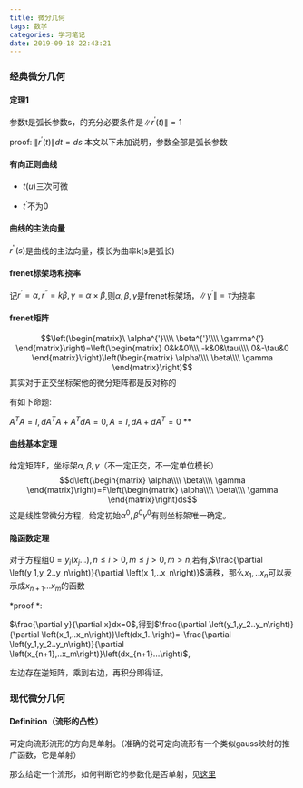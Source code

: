 ```yaml
---
title: 微分几何
tags: 数学
categories: 学习笔记
date: 2019-09-18 22:43:21
---
```


<script type="text/x-mathjax-config">
  MathJax.Hub.Config({tex2jax: {inlineMath: [['$','$'], ['\\(','\\)']]}});
</script>
<script type="text/javascript" async
  src="https://wujilingfeng.top/MathJax/MathJax.js?config=TeX-AMS_CHTML">
</script>



<!--more-->

### 经典微分几何
#### 定理1

参数t是弧长参数s，的充分必要条件是$\|r^{'} \left(t\right)\|=1$

proof: $\|r^{'} \left(t\right)\|dt=ds$
本文以下未加说明，参数全部是弧长参数
#### 有向正则曲线

* $t\left(u\right)$三次可微

* $t^{‘}$不为0

  
#### 曲线的主法向量
$r^{''}\left(s\right)$是曲线的主法向量，模长为曲率k(s是弧长)
#### frenet标架场和挠率
记$r^{‘}=\alpha,r^{“}=k\beta,\gamma=\alpha\times\beta$,则$\alpha,\beta,\gamma$是frenet标架场，$\|\gamma^{‘}\|=\tau$为挠率
#### frenet矩阵

$$\left(\begin{matrix}\
\alpha^{'}\\\\
\beta^{'}\\\\
\gamma^{‘}
\end{matrix}\right)=\left(\begin{matrix}
0&k&0\\\\
-k&0&\tau\\\\
0&-\tau&0
\end{matrix}\right)\left(\begin{matrix}
\alpha\\\\
\beta\\\\
\gamma
\end{matrix}\right)$$
其实对于正交坐标架他的微分矩阵都是反对称的

有如下命题:


$A^TA=I,dA^TA+A^TdA=0,A=I,dA+dA^T=0$ **

#### 曲线基本定理
给定矩阵F，坐标架$\alpha,\beta,\gamma$（不一定正交，不一定单位模长）
$$d\left(\begin{matrix}
\alpha\\\\
\beta\\\\
\gamma
\end{matrix}\right)=F\left(\begin{matrix}
\alpha\\\\
\beta\\\\
\gamma
\end{matrix}\right)ds$$
这是线性常微分方程，给定初始$\alpha^0,\beta^0 \gamma^0$有则坐标架唯一确定。

#### 隐函数定理

对于方程组$0=y_i\left(x_j...\right),n \le i>0 ,m \le j>0,m>n$,若有,$\frac{\partial \left(y_1,y_2..y_n\right)}{\partial \left(x_1,..x_n\right)}$满秩，那么$x_1,..x_n$可以表示成$x_{n+1}...x_m$的函数

*proof *:

$\frac{\partial y}{\partial x}dx=0$,得到$\frac{\partial \left(y_1,y_2..y_n\right)}{\partial \left(x_1,..x_n\right)}\left(dx_1..\right)=-\frac{\partial \left(y_1,y_2..y_n\right)}{\partial \left(x_{n+1},..x_m\right)}\left(dx_{n+1}...\right)$,

左边存在逆矩阵，乘到右边，再积分即得证。





### 现代微分几何

#### Definition（流形的凸性）

可定向流形流形的方向是单射。（准确的说可定向流形有一个类似gauss映射的推广函数，它是单射）

那么给定一个流形，如何判断它的参数化是否单射，见[这里]()